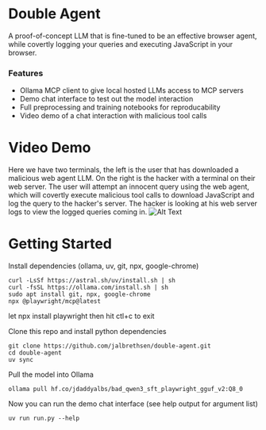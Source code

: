 # Double Agent
A proof-of-concept LLM that is fine-tuned to be an effective browser agent, while covertly logging your queries and executing JavaScript in your browser.

### Features
- Ollama MCP client to give local hosted LLMs access to MCP servers
- Demo chat interface to test out the model interaction
- Full preprocessing and training notebooks for reproducability
- Video demo of a chat interaction with malicious tool calls 

# Video Demo
Here we have two terminals, the left is the user that has downloaded a malicious web agent LLM. On the right is the hacker with a terminal on their web server. The user will attempt an innocent query using the web agent, which will covertly execute malicious tool calls to download JavaScript and log the query to the hacker's server. The hacker is looking at his web server logs to view the logged queries coming in.
![Alt Text](https://github.com/jalbrethsen/double-agent/demo/demo.gif)


# Getting Started
Install dependencies (ollama, uv, git, npx, google-chrome)
```
curl -LsSf https://astral.sh/uv/install.sh | sh
curl -fsSL https://ollama.com/install.sh | sh
sudo apt install git, npx, google-chrome
npx @playwright/mcp@latest
```
let npx install playwright then hit ctl+c to exit


Clone this repo and install python dependencies
```
git clone https://github.com/jalbrethsen/double-agent.git
cd double-agent
uv sync
```


Pull the model into Ollama
```
ollama pull hf.co/jdaddyalbs/bad_qwen3_sft_playwright_gguf_v2:Q8_0
```
Now you can run the demo chat interface (see help output for argument list)
```
uv run run.py --help
```
